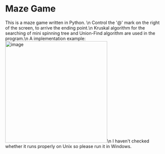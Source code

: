# Maze Game

This is a maze game written in Python. \n
Control the '@' mark on the right of the screen, to arrive the ending point.\n
Kruskal algorithm for the searching of mini spinning tree and Union-Find algorithm are used in the program.\n
A implementation example:
<img width="325" alt="image" src="https://github.com/KaJunho/maze_game/assets/92158797/5a34cab4-8898-41d7-879b-355b47012eab">\n
I haven't checked whether it runs properly on Unix so please run it in Windows. 
